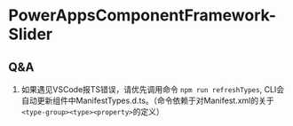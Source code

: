 # PowerAppsComponentFramework-Slider

## Q&A

1. 如果遇见VSCode报TS错误，请优先调用命令 ```npm run refreshTypes```, CLI会自动更新组件中ManifestTypes.d.ts。（命令依赖于对Manifest.xml的关于```<type-group><type><property>```的定义）
